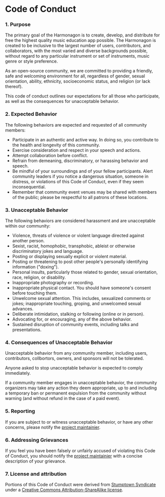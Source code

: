 # Code of Conduct

### 1. Purpose

The primary goal of the Harmonagon is to create, develop, and distribute for free the highest quality music education app possible. The Harmonagon is created to be inclusive to the largest number of users, contributors, and collaborators, with the most varied and diverse backgrounds possible, without regard to any particular instrument or set of instruments, music genre or style preference.

As an open-source community, we are committed to providing a friendly, safe and welcoming environment for all, regardless of gender, sexual orientation, ability, ethnicity, socioeconomic status, and religion (or lack thereof).

This code of conduct outlines our expectations for all those who participate, as well as the consequences for unacceptable behavior.

### 2. Expected Behavior

The following behaviors are expected and requested of all community members:

  * Participate in an authentic and active way. In doing so, you contribute to the health and longevity of this community.
  * Exercise consideration and respect in your speech and actions.
  * Attempt collaboration before conflict.
  * Refrain from demeaning, discriminatory, or harassing behavior and speech.
  * Be mindful of your surroundings and of your fellow participants. Alert community leaders if you notice a dangerous situation, someone in distress, or violations of this Code of Conduct, even if they seem inconsequential.
  * Remember that community event venues may be shared with members of the public; please be respectful to all patrons of these locations.

### 3. Unacceptable Behavior

The following behaviors are considered harassment and are unacceptable within our community:

  * Violence, threats of violence or violent language directed against another person.
  * Sexist, racist, homophobic, transphobic, ableist or otherwise discriminatory jokes and language.
  * Posting or displaying sexually explicit or violent material.
  * Posting or threatening to post other people's personally identifying information ("doxing").
  * Personal insults, particularly those related to gender, sexual orientation, race, religion, or disability.
  * Inappropriate photography or recording.
  * Inappropriate physical contact. You should have someone's consent before touching them.
  * Unwelcome sexual attention. This includes, sexualized comments or jokes; inappropriate touching, groping, and unwelcomed sexual advances.
  * Deliberate intimidation, stalking or following (online or in person).
  * Advocating for, or encouraging, any of the above behavior.
  * Sustained disruption of community events, including talks and presentations.

### 4. Consequences of Unacceptable Behavior

Unacceptable behavior from any community member, including users, contributors, collbortors, owners, and sponsors will not be tolerated.

Anyone asked to stop unacceptable behavior is expected to comply immediately.

If a community member engages in unacceptable behavior, the community organizers may take any action they deem appropriate, up to and including a temporary ban or permanent expulsion from the community without warning (and without refund in the case of a paid event).

### 5. Reporting

If you are subject to or witness unacceptable behavior, or have any other concerns, please notify the [project maintainier](mailto:mitch@harmonagon.com).

### 6. Addressing Grievances

If you feel you have been falsely or unfairly accused of violating this Code of Conduct, you should notify the [project maintainier](mailto:mitch@harmonagon.com) with a concise description of your grievance. 

### 7. License and attribution

Portions of this Code of Conduct were derived from [Stumptown Syndicate](http://stumptownsyndicate.org) under a [Creative Commons Attribution-ShareAlike license](http://creativecommons.org/licenses/by-sa/3.0/).
